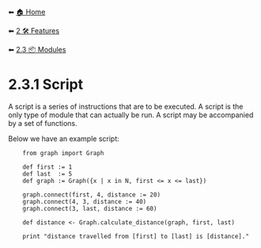 ⬅ [🏠 Home](../../README.md)

⬅ [2 🛠 Features](../README.md)

⬅ [2.3 📦 Modules](README.md)

# 2.3.1 Script

A script is a series of instructions that are to be executed.
A script is the only type of module that can actually be run.
A script may be accompanied by a set of functions.

Below we have an example script:
```
    from graph import Graph
    
    def first := 1
    def last  := 5
    def graph := Graph({x | x in N, first <= x <= last})
    
    graph.connect(first, 4, distance := 20)
    graph.connect(4, 3, distance := 40)
    graph.connect(3, last, distance := 60)

    def distance <- Graph.calculate_distance(graph, first, last)
    
    print "distance travelled from [first] to [last] is [distance]."
```
